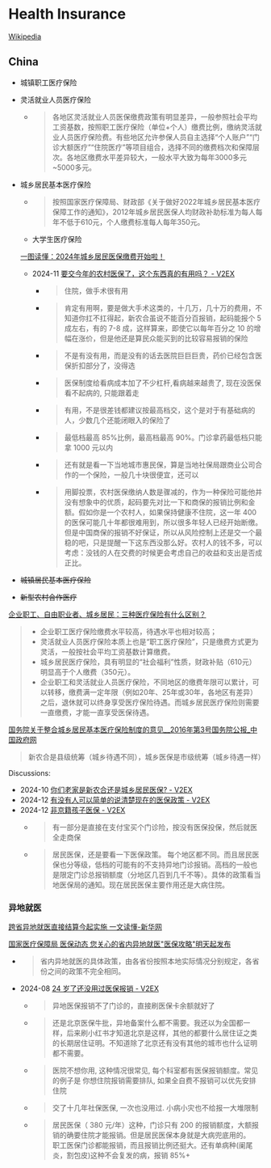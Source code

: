 # Health Insurance
[Wikipedia](https://en.wikipedia.org/wiki/Health_insurance)

## China
- 城镇职工医疗保险

- 灵活就业人员医疗保险
  - > 各地区灵活就业人员医保缴费政策有明显差异，一般参照社会平均工资基数，按照职工医疗保险（单位+个人）缴费比例，缴纳灵活就业人员医疗保险费。有些地区允许参保人员自主选择“个人账户”“门诊大额医疗”“住院医疗”等项目组合，选择不同的缴费档次和保障层次。各地区缴费水平差异较大，一般水平大致为每年3000多元~5000多元。

- 城乡居民基本医疗保险
  - > 按照国家医疗保障局、财政部《关于做好2022年城乡居民基本医疗保障工作的通知》，2012年城乡居民医保人均财政补助标准为每人每年不低于610元，个人缴费标准每人每年350元。
  - 大学生医疗保险

  [一图读懂：2024年城乡居民医保缴费开始啦！](https://www.spt.gov.cn/xxgk/bmxxgkml/sptqylbzj/fdzdgknr_51742/zcjd_51750/202310/t20231009_4300545.html)

  - 2024-11 [要交今年的农村医保了，这个东西真的有用吗？ - V2EX](https://www.v2ex.com/t/1089108)
    - > 住院，做手术很有用
    - > 肯定有用啊，要是做大手术这类的，十几万，几十万的费用，不知道你扛不扛得起，新农合虽说不能百分百报销，起码能报个 5 成左右，有的 7-8 成，这样算来，即使它以每年百分之 10 的增幅在涨价，但是他还是算民众能买到的比较容易报销的保险
    - > 不是有没有用，而是没有的话去医院巨巨巨贵，药价已经包含医保折扣部分了，没得选
    - > 医保制度给看病成本加了不少杠杆,看病越来越贵了, 现在没医保看不起病的, 只能跟着走
    - > 有用，不是很差钱都建议按最高档交，这个是对于有基础病的人，少数几个还能闭眼入的保险了
    - > 最低档最高 85%比例，最高档最高 90%。门诊拿药最低档只能拿 1000 元以内
    - > 还有就是看一下当地城市惠民保，算是当地社保局跟商业公司合作的一个保险，一般几十块很便宜，还可以
    - > 用脚投票，农村医保缴纳人数是骤减的，作为一种保险可能他并没有想象中的优质，起码要先对比一下和商保的报销比例和金额。假如你是一个农村人，如果保持健康不住院，这一年 400 的医保可能几十年都很难用到，所以很多年轻人已经开始断缴。但是中国商保的报销不好保证，所以从风险控制上还是交一个最稳的吧，只是提醒一下这东西没那么好。农村人的钱不多，可以考虑：没钱的人在交费的时候更会考虑自己的收益和支出是否成正比。

- ~~城镇居民基本医疗保险~~

- ~~新型农村合作医疗~~

[企业职工、自由职业者、城乡居民：三种医疗保险有什么区别？](https://m12333.cn/qa/puy.html)
> - 企业职工医疗保险缴费水平较高，待遇水平也相对较高；
> - 灵活就业人员医疗保险本质上也是“职工医疗保险”，只是缴费方式更为灵活，一般按社会平均工资基数计算缴费。
> - 城乡居民医疗保险，具有明显的“社会福利”性质，财政补贴（610元）明显高于个人缴费（350元）。
> - 企业职工和灵活就业人员医疗保险，不同地区的缴费年限可以累计，可以转移，缴费满一定年限（例如20年、25年或30年，各地区有差异）之后，退休就可以终身享受医疗保险待遇。而城乡居民医疗保险则需要一直缴费，才能一直享受医保待遇。

[国务院关于整合城乡居民基本医疗保险制度的意见\_\_2016年第3号国务院公报\_中国政府网](https://www.gov.cn/gongbao/content/2016/content_5036268.htm)
> 新农合是县级统筹（城乡待遇不同），城乡医保是市级统筹（城乡待遇一样）

Discussions:
- 2024-10 [你们老家是新农合还是城乡居民医保? - V2EX](https://www.v2ex.com/t/1082762)
- 2024-12 [有没有人可以简单的说清楚现在的医保政策 - V2EX](https://v2ex.com/t/1096317)
- 2024-12 [非京籍孩子医保 - V2EX](https://www.v2ex.com/t/1099068)
  - > 有一部分是直接在支付宝买个门诊险，按没有医保投保，然后就医全走商保
  - > 居民医保，还是要看一下医保政策。 每个地区都不同。而且居民医保也分等级，低档的可能有的不支持异地门诊报销。高档的一般也是限定门诊总报销额度（分地区几百到几千不等）。具体的政策看当地医保局的通知。现在居民医保主要作用还是大病住院。

### 异地就医
[跨省异地就医直接结算今起实施 一文读懂-新华网](https://www.news.cn/politics/2023-01/01/c_1129249881.htm)

[国家医疗保障局 医保动态 您关心的省内异地就医"医保攻略"明天起发布](https://www.nhsa.gov.cn/art/2024/6/16/art_14_12938.html)
- > 省内异地就医的具体政策，由各省份按照本地实际情况分别规定，各省份之间的政策不完全相同。

- 2024-08 [24 岁了还没用过医保报销 - V2EX](https://www.v2ex.com/t/1068956)
  - > 异地医保报销不了门诊的，直接刷医保卡余额就好了
  - > 还是北京医保牛批，异地备案什么都不需要。我还以为全国都一样，后来刷小红书才知道北京是这样，其他的都要什么居住证之类的长期居住证明。不知道除了北京还有没有其他的城市也什么证明都不需要。
  - > 医院不想你用, 这种情况很常见, 每个科室都有医保报销额度。常见的例子是 你想住院报销需要排队, 如果全自费不报销可以优先安排住院
  - > 交了十几年社保医保, 一次也没用过. 小病小灾也不给报一大堆限制
  - > 居民医保（ 380 元/年）这种，门诊只有 200 的报销额度，大额报销的确要住院才能报销。但是居民医保本身就是大病兜底用的。  
    > 职工医保门诊都能报销，而且报销比例还挺大。还有单病种(阑尾炎，割包皮)这种不会复发的病，报销 85%+